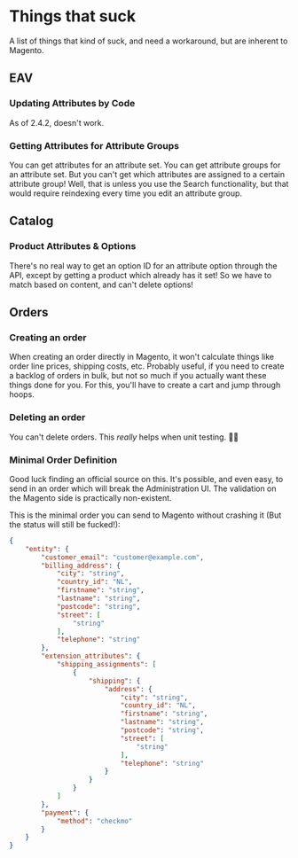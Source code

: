 
# Things that suck
A list of things that kind of suck, and need a workaround, but are inherent to Magento.


## EAV
### Updating Attributes by Code
As of 2.4.2, doesn't work.
### Getting Attributes for Attribute Groups
You can get attributes for an attribute set. You can get attribute groups for an attribute set. But you can't get which attributes are assigned to a certain attribute group! Well, that is unless you use the Search functionality, but that would require reindexing every time you edit an attribute group.

## Catalog
### Product Attributes & Options
There's no real way to get an option ID for an attribute option through the API, except by getting a product which already has it set! So we have to match based on content, and can't delete options! 



## Orders
### Creating an order
When creating an order directly in Magento, it won't calculate things like order line prices, shipping costs, etc. Probably useful, if you need to create a backlog of orders in bulk, but not so much if you actually want these things done for you. For this, you'll have to create a cart and jump through hoops. 
### Deleting an order
You can't delete orders. This *really* helps when unit testing. 🤦‍♂️

### Minimal Order Definition
Good luck finding an official source on this. It's possible, and even easy, to send in an order which will break the Administration UI. The validation on the Magento side is practically non-existent. 

This is the minimal order you can send to Magento without crashing it (But the status will still be fucked!):

```json
{
    "entity": {
        "customer_email": "customer@example.com",
        "billing_address": {
            "city": "string",
            "country_id": "NL",
            "firstname": "string",
            "lastname": "string",
            "postcode": "string",
            "street": [
                "string"
            ],
            "telephone": "string"
        },
        "extension_attributes": {
            "shipping_assignments": [
                {
                    "shipping": {
                        "address": {
                            "city": "string",
                            "country_id": "NL",
                            "firstname": "string",
                            "lastname": "string",
                            "postcode": "string",
                            "street": [
                                "string"
                            ],
                            "telephone": "string"
                        }
                    }
                }
            ]
        },
        "payment": {
            "method": "checkmo"
        }
    }
}
```
